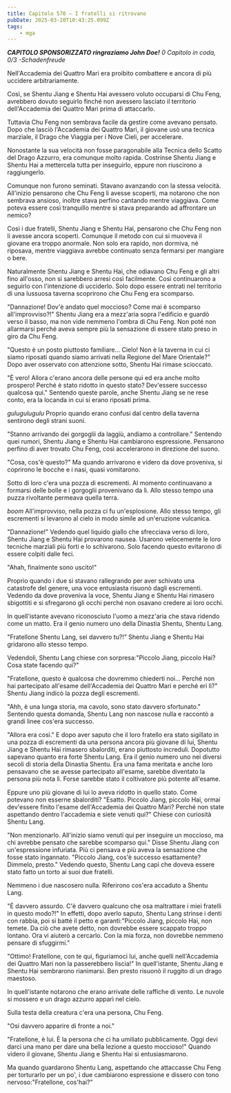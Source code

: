 ```yaml
---
title: Capitolo 570 – I fratelli si ritrovano
pubDate: 2025-03-20T10:43:25.099Z
tags:
    - mga
---
```



<em><strong>CAPITOLO SPONSORIZZATO ringraziamo John Doe!</strong>
0 Capitolo in coda, 0/3
-Schadenfreude</em>


Nell'Accademia dei Quattro Mari era proibito combattere e ancora di più uccidere arbitrariamente.


Così, se Shentu Jiang e Shentu Hai avessero voluto occuparsi di Chu Feng, avrebbero dovuto seguirlo finché non avessero lasciato il territorio dell'Accademia dei Quattro Mari prima di attaccarlo.


Tuttavia Chu Feng non sembrava facile da gestire come avevano pensato. Dopo che lasciò l'Accademia dei Quattro Mari, il giovane usò una tecnica marziale, il Drago che Viaggia per i Nove Cieli, per accelerare.


Nonostante la sua velocità non fosse paragonabile alla Tecnica dello Scatto del Drago Azzurro, era comunque molto rapida. Costrinse Shentu Jiang e Shentu Hai a mettercela tutta per inseguirlo, eppure non riuscirono a raggiungerlo.


Comunque non furono seminati. Stavano avanzando con la stessa velocità. All'inizio pensarono che Chu Feng li avesse scoperti, ma notarono che non sembrava ansioso, inoltre stava perfino cantando mentre viaggiava. Come poteva essere così tranquillo mentre si stava preparando ad affrontare un nemico?


Così i due fratelli, Shentu Jiang e Shentu Hai, pensarono che Chu Feng non li avesse ancora scoperti. Comunque il metodo con cui si muoveva il giovane era troppo anormale. Non solo era rapido, non dormiva, né riposava, mentre viaggiava avrebbe continuato senza fermarsi per mangiare o bere.


Naturalmente Shentu Jiang e Shentu Hai, che odiavano Chu Feng e gli altri fino all'osso, non si sarebbero arresi così facilmente. Così continuarono a seguirlo con l'intenzione di ucciderlo. Solo dopo essere entrati nel territorio di una lussuosa taverna scoprirono che Chu Feng era scomparso.


"Dannazione! Dov'è andato quel moccioso? Come mai è scomparso all'improvviso?!" Shentu Jiang era a mezz'aria sopra l'edificio e guardò verso il basso, ma non vide nemmeno l'ombra di Chu Feng. Non poté non allarmarsi perché aveva sempre più la sensazione di essere stato preso in giro da Chu Feng.


"Questo è un posto piuttosto familiare... Cielo! Non è la taverna in cui ci siamo riposati quando siamo arrivati nella Regione del Mare Orientale?" Dopo aver osservato con attenzione sotto, Shentu Hai rimase scioccato.


"È vero! Allora c'erano ancora delle persone qui ed era anche molto prospero! Perché è stato ridotto in questo stato? Dev'essere successo qualcosa qui." Sentendo queste parole, anche Shentu Jiang se ne rese conto, era la locanda in cui si erano riposati prima.


*gulugulugulu* Proprio quando erano confusi dal centro della taverna sentirono degli strani suoni.


"Stanno arrivando dei gorgoglii da laggiù, andiamo a controllare." Sentendo quei rumori, Shentu Jiang e Shentu Hai cambiarono espressione. Pensarono perfino di aver trovato Chu Feng, così accelerarono in direzione del suono.


"Cosa, cos'è questo?" Ma quando arrivarono e videro da dove proveniva, si coprirono le bocche e i nasi, quasi vomitarono.


Sotto di loro c'era una pozza di escrementi. Al momento continuavano a formarsi delle bolle e i gorgoglii provenivano da lì. Allo stesso tempo una puzza rivoltante permeava quella terra.


*boom* All'improvviso, nella pozza ci fu un'esplosione. Allo stesso tempo, gli escrementi si levarono al cielo in modo simile ad un'eruzione vulcanica.


"Dannazione!" Vedendo quel liquido giallo che sfrecciava verso di loro, Shentu Jiang e Shentu Hai provarono nausea. Usarono velocemente le loro tecniche marziali più forti e lo schivarono. Solo facendo questo evitarono di essere colpiti dalle feci.


"Ahah, finalmente sono uscito!"


Proprio quando i due si stavano rallegrando per aver schivato una catastrofe del genere, una voce entusiasta risuonò dagli escrementi. Vedendo da dove proveniva la voce, Shentu Jiang e Shentu Hai rimasero sbigottiti e si sfregarono gli occhi perché non osavano credere ai loro occhi.


In quell'istante avevano riconosciuto l'uomo a mezz'aria che stava ridendo come un matto. Era il genio numero uno della Dinastia Shentu, Shentu Lang.


"Fratellone Shentu Lang, sei davvero tu?!" Shentu Jiang e Shentu Hai gridarono allo stesso tempo.


Vedendoli, Shentu Lang chiese con sorpresa:"Piccolo Jiang, piccolo Hai? Cosa state facendo qui?"


"Fratellone, questo è qualcosa che dovremmo chiederti noi... Perché non hai partecipato all'esame dell'Accademia dei Quattro Mari e perché eri lì?" Shentu Jiang indicò la pozza degli escrementi.


"Ahh, è una lunga storia, ma cavolo, sono stato davvero sfortunato." Sentendo questa domanda, Shentu Lang non nascose nulla e raccontò a grandi linee cos'era successo.


"Allora era così." E dopo aver saputo che il loro fratello era stato sigillato in una pozza di escrementi da una persona ancora più giovane di lui, Shentu Jiang e Shentu Hai rimasero sbalorditi, erano piuttosto increduli.
Dopotutto sapevano quanto era forte Shentu Lang. Era il genio numero uno nei diversi secoli di storia della Dinastia Shentu. Era una fama meritata e anche loro pensavano che se avesse partecipato all'esame, sarebbe diventato la persona più nota lì. Forse sarebbe stato il coltivatore più potente all'esame.


Eppure uno più giovane di lui lo aveva ridotto in quello stato. Come potevano non esserne sbalorditi?
"Esatto. Piccolo Jiang, piccolo Hai, ormai dev'essere finito l'esame dell'Accademia dei Quattro Mari? Perché non state aspettando dentro l'accademia e siete venuti qui?" Chiese con curiosità Shentu Lang.


"Non menzionarlo. All'inizio siamo venuti qui per inseguire un moccioso, ma chi avrebbe pensato che sarebbe scomparso qui." Disse Shentu Jiang con un'espressione infuriata. Più ci pensava e più aveva la sensazione che fosse stato ingannato.
"Piccolo Jiang, cos'è successo esattamente? Dimmelo, presto." Vedendo questo, Shentu Lang capì che doveva essere stato fatto un torto ai suoi due fratelli.


Nemmeno i due nascosero nulla. Riferirono cos'era accaduto a Shentu Lang.


"È davvero assurdo. C'è davvero qualcuno che osa maltrattare i miei fratelli in questo modo?!" In effetti, dopo averlo saputo, Shentu Lang strinse i denti con rabbia, poi si batté il petto e garantì:"Piccolo Jiang, piccolo Hai, non temete. Da ciò che avete detto, non dovrebbe essere scappato troppo lontano. Ora vi aiuterò a cercarlo. Con la mia forza, non dovrebbe nemmeno pensare di sfuggirmi."


"Ottimo! Fratellone, con te qui, figuriamoci lui, anche quelli nell'Accademia dei Quattro Mari non la passerebbero liscia!" In quell'istante, Shentu Jiang e Shentu Hai sembrarono rianimarsi. Ben presto risuonò il ruggito di un drago maestoso.


In quell'istante notarono che erano arrivate delle raffiche di vento. Le nuvole si mossero e un drago azzurro apparì nel cielo.


Sulla testa della creatura c'era una persona, Chu Feng.


"Osi davvero apparire di fronte a noi."


"Fratellone, è lui. È la persona che ci ha umiliato pubblicamente. Oggi devi darci una mano per dare una bella lezione a questo moccioso!" Quando videro il giovane, Shentu Jiang e Shentu Hai si entusiasmarono.


Ma quando guardarono Shentu Lang, aspettando che attaccasse Chu Feng per torturarlo per un po', i due cambiarono espressione e dissero con tono nervoso:"Fratellone, cos'hai?"
                                


                                



